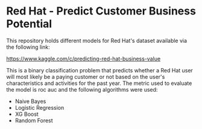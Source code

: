 # Red Hat -  Predict Customer Business Potential

This repository holds different models for Red Hat's dataset available via the following link:

https://www.kaggle.com/c/predicting-red-hat-business-value

This is a binary classification problem that predicts whether a Red Hat user will most likely be a paying customer or not based on the user's characteristics and activities for the past year.
The metric used to evaluate the model is roc auc and the following algorithms were used:

* Naive Bayes
* Logistic Regression
* XG Boost
* Random Forest

